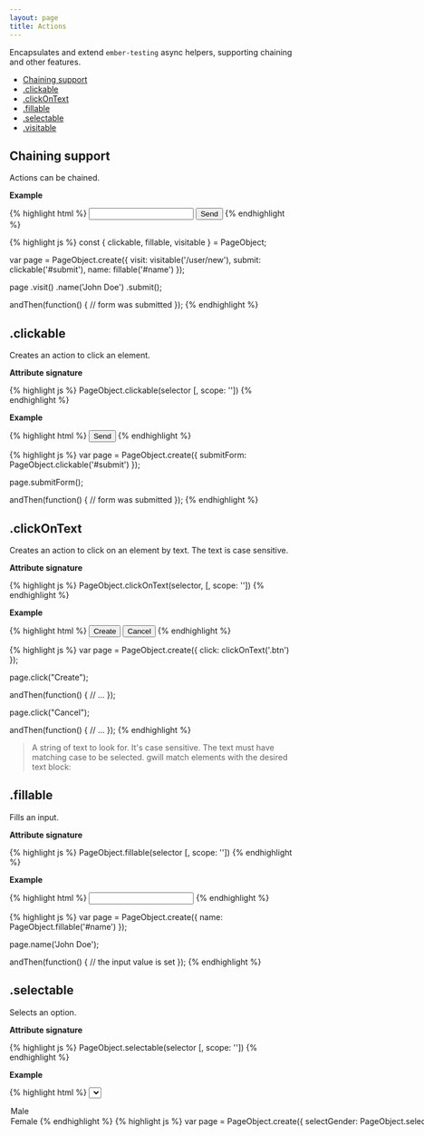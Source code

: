 ```yaml
---
layout: page
title: Actions
---
```


Encapsulates and extend `ember-testing` async helpers, supporting chaining and
other features.

* [Chaining support](#chaining-support)
* [.clickable](#clickable)
* [.clickOnText](#clickontext)
* [.fillable](#fillable)
* [.selectable](#selectable)
* [.visitable](#visitable)

## Chaining support

Actions can be chained.

__Example__

{% highlight html %}
<input id="name">
<button id="submit">Send</button>
{% endhighlight %}

{% highlight js %}
const { clickable, fillable, visitable } = PageObject;

var page = PageObject.create({
  visit: visitable('/user/new'),
  submit: clickable('#submit'),
  name: fillable('#name')
});

page
  .visit()
  .name('John Doe')
  .submit();

andThen(function() {
  // form was submitted
});
{% endhighlight %}

## .clickable

Creates an action to click an element.

__Attribute signature__

{% highlight js %}
PageObject.clickable(selector [, scope: ''])
{% endhighlight %}

__Example__

{% highlight html %}
<button id="submit">Send</button>
{% endhighlight %}

{% highlight js %}
var page = PageObject.create({
  submitForm: PageObject.clickable('#submit')
});

page.submitForm();

andThen(function() {
  // form was submitted
});
{% endhighlight %}

## .clickOnText

Creates an action to click on an element by text. The text is case sensitive.

__Attribute signature__

{% highlight js %}
PageObject.clickOnText(selector, [, scope: ''])
{% endhighlight %}

__Example__

{% highlight html %}
<button class="btn">Create</button>
<button class="btn">Cancel</button>
{% endhighlight %}

{% highlight js %}
var page = PageObject.create({
  click: clickOnText('.btn')
});

page.click("Create");

andThen(function() {
  // ...
});

page.click("Cancel");

andThen(function() {
  // ...
});
{% endhighlight %}

> A string of text to look for. It's case sensitive.
> The text must have matching case to be selected.
> gwill match elements with the desired text block:

## .fillable

Fills an input.

__Attribute signature__

{% highlight js %}
PageObject.fillable(selector [, scope: ''])
{% endhighlight %}

__Example__

{% highlight html %}
<input id="name">
{% endhighlight %}

{% highlight js %}
var page = PageObject.create({
  name: PageObject.fillable('#name')
});

page.name('John Doe');

andThen(function() {
  // the input value is set
});
{% endhighlight %}

## .selectable

Selects an option.

__Attribute signature__

{% highlight js %}
PageObject.selectable(selector [, scope: ''])
{% endhighlight %}

__Example__

{% highlight html %}
<select id="gender">
  <option>Male</options>
  <option>Female</options>
</select>
{% endhighlight %}

{% highlight js %}
var page = PageObject.create({
  selectGender: PageObject.selectable('#gender')
});

page.selectGender('Female');

andThen(function() {
  // the option is selected
});
{% endhighlight %}

## .visitable

Visits a page.

__Attribute signature__

{% highlight js %}
PageObject.visitable(routePath)
{% endhighlight %}

__Example__

{% highlight js %}
var page = PageObject.create({
  visit: PageObject.visitable('/users')
});

page.visit();

andThen(function() {
  // the page is loaded
});
{% endhighlight %}

You can define dynamic segments in the path as follows

{% highlight js %}
var page = PageObject.create({
  visit: PageObject.visitable('/users/:user_id/comments/:comment_id')
});

page.visit({ user_id: 5, comment_id: 1 });

andThen(function() {
  assert.equal(currentURL(), '/users/5/comments/1');
});
{% endhighlight %}

You can also use query params when invoking the action as follows

{% highlight js %}
var page = PageObject.create({
  visit: PageObject.visitable('/users')
});

page.visit({}, { display: "collapsed" });

andThen(function() {
  assert.equal(currentURL(), '/users?display=collapsed');
});
{% endhighlight %}
